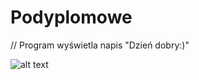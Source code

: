 # Podyplomowe
// Program wyświetla napis "Dzień dobry:)"


![alt text](https://cdn01.dziennikwschodni.pl/media/news/2019/2019-02/84a2f4213fd677f24d0695487099a89f_org_336.jpg "Zdjęcie ")